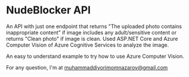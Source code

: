 # NudeBlocker API

An API with just one endpoint that returns "The uploaded photo contains inappropriate content" if image includes any adult/sensitive content or returns "Clean photo" if image is clean. Used ASP.NET Core and Azure Computer Vision of Azure Cognitive Services to analyze the image.

An easy to understand example to try how to use Azure Computer Vision.

For any question, I'm at muhammaddiyorimomnazarov@gmail.com
